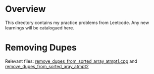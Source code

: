 # Overview

This directory contains my practice problems from Leetcode. Any new learnings will be catalogued here.

# Removing Dupes
Relevant files: [remove_dupes_from_sorted_array_atmpt1.cpp](Portfolio/CS_Fundamentals/Practice/Arrays/remove_dupes_from_sorted_array_atmpt1.cpp) and [remove_dupes_from_sorted_aray_atmpt2]()